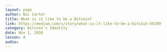 ```yaml
---
layout: page
author: Nic Carter
title: What is it like to be a Bitcoin?
link: https://medium.com/s/story/what-is-it-like-to-be-a-bitcoin-56109f3e6753
category: Bitcoin's Identity
date: Nov 1, 2018
lesson: 4
audio: 
---
```


